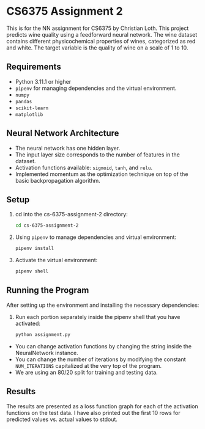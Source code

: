 # CS6375 Assignment 2

This is for the NN assignment for CS6375 by Christian Loth.
This project predicts wine quality using a feedforward neural network.
The wine dataset contains different physicochemical properties of wines, categorized as red and white.
The target variable is the quality of wine on a scale of 1 to 10.

## Requirements

- Python 3.11.1 or higher
- `pipenv` for managing dependencies and the virtual environment.
- `numpy`
- `pandas`
- `scikit-learn`
- `matplotlib`

## Neural Network Architecture

- The neural network has one hidden layer.
- The input layer size corresponds to the number of features in the dataset.
- Activation functions available: `sigmoid`, `tanh`, and `relu`.
- Implemented momentum as the optimization technique on top of the basic backpropagation algorithm.

## Setup

1. cd into the cs-6375-assignment-2 directory:
    ```bash
    cd cs-6375-assignment-2
    ```
2. Using `pipenv` to manage dependencies and virtual environment:
    ```bash
    pipenv install
    ```

3. Activate the virtual environment:
    ```bash
    pipenv shell
    ```

## Running the Program

After setting up the environment and installing the necessary dependencies:

1. Run each portion separately inside the pipenv shell that you have activated:
    ```bash
    python assignment.py
    ```
   
- You can change activation functions by changing the string inside the NeuralNetwork instance.
- You can change the number of iterations by modifying the constant `NUM_ITERATIONS` capitalized at the very top of the program.
- We are using an 80/20 split for training and testing data.
   
## Results

The results are presented as a loss function graph for each of the activation functions on the test data.
I have also printed out the first 10 rows for predicted values vs. actual values to stdout.
